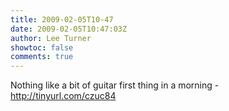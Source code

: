 ```yaml
---
title: 2009-02-05T10-47
date: 2009-02-05T10:47:03Z
author: Lee Turner
showtoc: false
comments: true
---
```


Nothing like a bit of guitar first thing in a morning - http://tinyurl.com/czuc84

